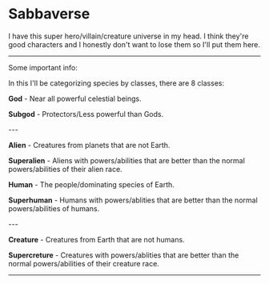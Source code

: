 # Sabbaverse
I have this super hero/villain/creature universe in my head. I think they're good characters and I honestly don't want to lose them so I'll put them here.

-----

Some important info: 

In this I'll be categorizing species by classes, there are 8 classes:


**God** - Near all powerful celestial beings.

**Subgod** - Protectors/Less powerful than Gods.

\---

**Alien** - Creatures from planets that are not Earth.

**Superalien** - Aliens with powers/abilities that are better than the normal powers/abilities of their alien race.

**Human** - The people/dominating species of Earth.

**Superhuman** - Humans with powers/ablities that are better than the normal powers/abilities of humans.

\---

**Creature** - Creatures from Earth that are not humans. 

**Supercreture** - Creatures with powers/ablities that are better than the normal powers/abilities of their creature race.

-----




